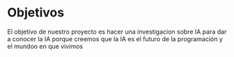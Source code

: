 # Objetivos

El objetivo de nuestro proyecto es hacer una investigacion sobre IA para dar a conocer la IA porque creemos que la IA es el futuro de la programación y el mundoo en que vivimos 